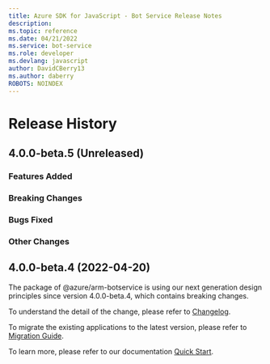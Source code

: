 ```yaml
---
title: Azure SDK for JavaScript - Bot Service Release Notes
description: 
ms.topic: reference
ms.date: 04/21/2022
ms.service: bot-service
ms.role: developer
ms.devlang: javascript
author: DavidCBerry13
ms.author: daberry
ROBOTS: NOINDEX
---
```

# Release History

## 4.0.0-beta.5 (Unreleased)

### Features Added

### Breaking Changes

### Bugs Fixed

### Other Changes

## 4.0.0-beta.4 (2022-04-20)

The package of @azure/arm-botservice is using our next generation design principles since version 4.0.0-beta.4, which contains breaking changes.

To understand the detail of the change, please refer to [Changelog](https://aka.ms/js-track2-changelog).

To migrate the existing applications to the latest version, please refer to [Migration Guide](https://aka.ms/js-track2-migration-guide).

To learn more, please refer to our documentation [Quick Start](https://aka.ms/js-track2-quickstart).
